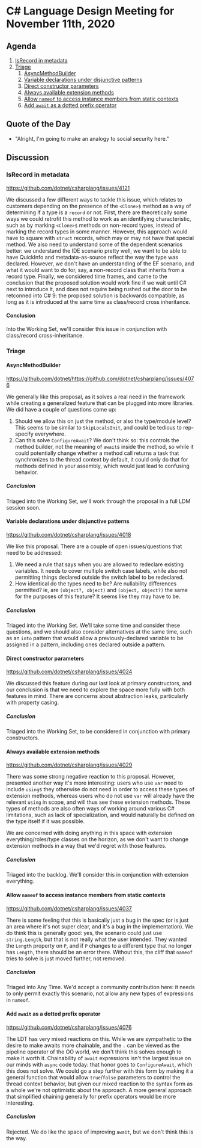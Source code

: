# C# Language Design Meeting for November 11th, 2020

## Agenda

1. [IsRecord in metadata](#isrecord-in-metadata)
2. [Triage](#triage)
    1. [AsyncMethodBuilder](#asyncmethodbuilder)
    2. [Variable declarations under disjunctive patterns](#variable-declarations-under-disjunctive-patterns)
    3. [Direct constructor parameters](#direct-constructor-parameters)
    4. [Always available extension methods](#always-available-extension-methods)
    5. [Allow `nameof` to access instance members from static contexts](#allow-nameof-to-access-instance-members-from-static-contexts)
    6. [Add `await` as a dotted prefix operator](#add-await-as-a-dotted-prefix-operator)

## Quote of the Day

- "Alright, I'm going to make an analogy to social security here."

## Discussion

### IsRecord in metadata

https://github.com/dotnet/csharplang/issues/4121

We discussed a few different ways to tackle this issue, which relates to customers depending on the presence of the `<Clone>$` method
as a way of determining if a type is a `record` or not. First, there are theoretically some ways we could retrofit this method to work
as an identifying characteristic, such as by marking `<Clone>$` methods on non-record types, instead of marking the record types in
some manner. However, this approach would have to square with `struct` records, which may or may not have that special method. We also need
to understand some of the dependent scenarios better: we understand the IDE scenario pretty well, we want to be able to have QuickInfo
and metadata-as-source reflect the way the type was declared. However, we don't have an understanding of the EF scenario, and what it
would want to do for, say, a non-record class that inherits from a record type. Finally, we considered time frames, and came to the
conclusion that the proposed solution would work fine if we wait until C# next to introduce it, and does not require being rushed out the
door to be retconned into C# 9: the proposed solution is backwards compatible, as long as it is introduced at the same time as
class/record cross inheritance.

#### Conclusion

Into the Working Set, we'll consider this issue in conjunction with class/record cross-inheritance.

### Triage

#### AsyncMethodBuilder

https://github.com/dotnet/https://github.com/dotnet/csharplang/issues/4076

We generally like this proposal, as it solves a real need in the framework while creating a generalized feature that can be plugged into
more libraries. We did have a couple of questions come up:
1. Should we allow this on just the method, or also the type/module level? This seems to be similar to `SkipLocalsInit`, and could be
tedious to rep-specify everywhere.
2. Can this solve `ConfigureAwait`? We don't think so: this controls the method builder, not the meaning of `await`s inside the method,
so while it could potentially change whether a method call returns a task that synchronizes to the thread context by default, it could
only do that for methods defined in your assembly, which would just lead to confusing behavior.

##### Conclusion

Triaged into the Working Set, we'll work through the proposal in a full LDM session soon.

#### Variable declarations under disjunctive patterns

https://github.com/dotnet/csharplang/issues/4018

We like this proposal. There are a couple of open issues/questions that need to be addressed:
1. We need a rule that says when you are allowed to redeclare existing variables. It needs to cover multiple switch case labels, while
also not permitting things declared outside the switch label to be redeclared.
2. How identical do the types need to be? Are nullability differences permitted? ie, are `(object?, object)` and `(object, object?)` the
same for the purposes of this feature? It seems like they may have to be.

##### Conclusion

Triaged into the Working Set. We'll take some time and consider these questions, and we should also consider alternatives at the same time,
such as an `into` pattern that would allow a previously-declared variable to be assigned in a pattern, including ones declared outside a
pattern.

#### Direct constructor parameters

https://github.com/dotnet/csharplang/issues/4024

We discussed this feature during our last look at primary constructors, and our conclusion is that we need to explore the space more fully
with both features in mind. There are concerns about abstraction leaks, particularly with property casing.

##### Conclusion

Triaged into the Working Set, to be considered in conjunction with primary constructors.

#### Always available extension methods

https://github.com/dotnet/csharplang/issues/4029

There was some strong negative reaction to this proposal. However, presented another way it's more interesting: users who use `var` need
to include `using`s they otherwise do not need in order to access these types of extension methods, whereas users who do not use `var`
will already have the relevant `using` in scope, and will thus see these extension methods. These types of methods are also often ways of
working around various C# limitations, such as lack of specialization, and would naturally be defined on the type itself if it was possible.

We are concerned with doing anything in this space with extension everything/roles/type classes on the horizon, as we don't want to change
extension methods in a way that we'd regret with those features.

##### Conclusion

Triaged into the backlog. We'll consider this in conjunction with extension everything.

#### Allow `nameof` to access instance members from static contexts

https://github.com/dotnet/csharplang/issues/4037

There is some feeling that this is basically just a bug in the spec (or is just an area where it's not super clear, and it's a bug in the
implementation). We do think this is generally good: yes, the scenario could just use `string.Length`, but that is not really what the user
intended. They wanted the `Length` property on `P`, and if `P` changes to a different type that no longer has `Length`, there should be an
error there. Without this, the cliff that `nameof` tries to solve is just moved further, not removed.

##### Conclusion

Triaged into Any Time. We'd accept a community contribution here: it needs to only permit exactly this scenario, not allow any new types of
expressions in `nameof`.

#### Add `await` as a dotted prefix operator

https://github.com/dotnet/csharplang/issues/4076

The LDT has very mixed reactions on this. While we are sympathetic to the desire to make awaits more chainable, and the `.` can be viewed
as the pipeline operator of the OO world, we don't think this solves enough to make it worth it. Chainability of `await` expressions
isn't the largest issue on our minds with `async` code today: that honor goes to `ConfigureAwait`, which this does not solve. We could go
a step further with this form by making it a general function that would allow `true`/`false` parameters to control the thread context
behavior, but given our mixed reaction to the syntax form as a whole we're not optimistic about the approach. A more general approach that
simplified chaining generally for prefix operators would be more interesting.

##### Conclusion

Rejected. We do like the space of improving `await`, but we don't think this is the way.
